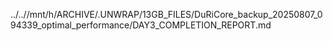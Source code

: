 ../..//mnt/h/ARCHIVE/.UNWRAP/13GB_FILES/DuRiCore_backup_20250807_094339_optimal_performance/DAY3_COMPLETION_REPORT.md